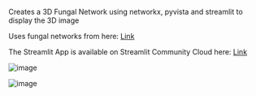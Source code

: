 Creates a 3D Fungal Network using networkx, pyvista and streamlit to display the 3D image

Uses fungal networks from here: [Link](https://www.cs.cornell.edu/~arb/data/spatial-fungi/)

The Streamlit App is available on Streamlit Community Cloud here: [Link](https://fungal-network-gstsu6e4znqmxfsiaml54h.streamlit.app/)

![image](https://github.com/user-attachments/assets/965043c7-91c5-4756-9cca-3ddb8a5c322a)

![image](https://github.com/user-attachments/assets/0ad822f0-9e64-4a2b-9522-881ead2c7995)

